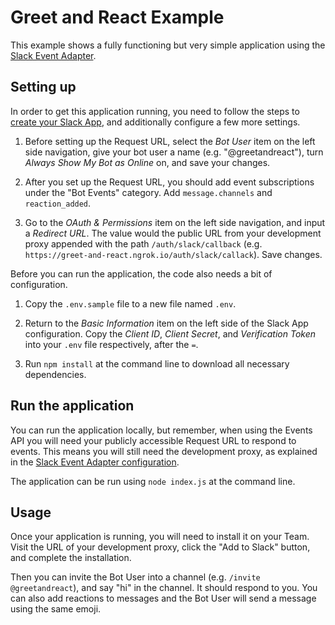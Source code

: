 # Greet and React Example

This example shows a fully functioning but very simple application using the
[Slack Event Adapter](https://github.com/slackapi/node-slack-events-api).

## Setting up

In order to get this application running, you need to follow the steps to
[create your Slack App](https://github.com/slackapi/node-slack-events-api#configuration), and
additionally configure a few more settings.

1.  Before setting up the Request URL, select the *Bot User* item on the left side navigation, give
your bot user a name (e.g. "@greetandreact"), turn _Always Show My Bot as Online_ on, and save your
changes.

2.  After you set up the Request URL, you should add event subscriptions under the "Bot Events"
category. Add `message.channels` and `reaction_added`.

3.  Go to the *OAuth & Permissions* item on the left side navigation, and input a _Redirect URL_.
The value would the public URL from your development proxy appended with the path
`/auth/slack/callback` (e.g. `https://greet-and-react.ngrok.io/auth/slack/callack`). Save changes.

Before you can run the application, the code also needs a bit of configuration.

1.  Copy the `.env.sample` file to a new file named `.env`.

2.  Return to the *Basic Information* item on the left side of the Slack App configuration. Copy the
_Client ID_, _Client Secret_, and _Verification Token_ into your `.env` file respectively, after the
`=`.

3.  Run `npm install` at the command line to download all necessary dependencies.

## Run the application

You can run the application locally, but remember, when using the Events API you will need your
publicly accessible Request URL to respond to events. This means you will still need the development
proxy, as explained in the
[Slack Event Adapter configuration](https://github.com/slackapi/node-slack-events-api#configuration).

The application can be run using `node index.js` at the command line.

## Usage

Once your application is running, you will need to install it on your Team. Visit the URL of your
development proxy, click the "Add to Slack" button, and complete the installation.

Then you can invite the Bot User into a channel (e.g. `/invite @greetandreact`), and say "hi" in the
channel. It should respond to you. You can also add reactions to messages and the Bot User will send
a message using the same emoji.
